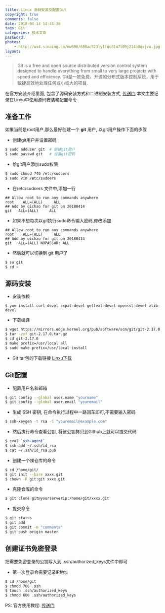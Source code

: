```yaml
---
title: Linux 源码安装及配置Git
copyright: true
comments: false
date: 2018-04-14 14:44:36
tags: Git
categories: 技术文章
password:
photos:
    - http://wx4.sinaimg.cn/mw690/686ac523ly1fqc81u7l09j214a0qxjvu.jpg
layout:
---
```


> Git is a free and open source distributed version control system designed to handle everything from small to very large projects with speed and efficiency.
> Git是一款免费、开源的分布式版本控制系统，用于敏捷高效地处理任何或小或大的项目.


<!--more-->


在官方安装介绍里面, 包含了源码安装方式和二进制安装方式, [传送门](https://git-scm.com/book/zh/v1/%E8%B5%B7%E6%AD%A5-%E5%AE%89%E8%A3%85-Git)
本文主要记录在Linxu中使用源码安装和配置命令

## 准备工作

如果当前是root用户,那么最好创建一个 **git** 用户, 以git用户操作下面的步骤

 - 创建git用户并设置密码
```bash
$ sudo adduser git  # 创建git用户
$ sudo passwd git   # 设置git密码
```
 - 给git用户添加sudo权限
```bash
$ sudo chmod 740 /etc/sudoers
$ sudo vim /etc/sudoers
```
 - 在/etc/sudoers 文件中,添加一行
```
## Allow root to run any commands anywhere
root    ALL=(ALL)     ALL
## Add by qichao for git on 20180414
git   ALL=(ALL)     ALL
```
- 如果不想每次以git执行sudo命令输入密码,修改添加
```
## Allow root to run any commands anywhere
root    ALL=(ALL)     ALL
## Add by qichao for git on 20180414
git   ALL=(ALL) NOPASSWD: ALL
```
- 然后就可以切换到 git 用户了
```bash
$ su git
$ cd ~
```
## 源码安装
 - 安装依赖
```
$ yum install curl-devel expat-devel gettext-devel openssl-devel zlib-devel
```
 - 下载编译
```bash
$ wget https://mirrors.edge.kernel.org/pub/software/scm/git/git-2.17.0.tar.gz
$ tar -zxf git-2.17.0.tar.gz
$ cd git-2.17.0
$ make prefix=/usr/local all
$ sudo make prefix=/usr/local install
```
 - Git tar包的下载链接 [Linxu下载](https://mirrors.edge.kernel.org/pub/software/scm/git/)
   
## Git配置

 - 配置用户名和邮箱
```bash
$ git config --global user.name "yourname"
$ git config --global user.email "youremail"
```
 - 生成 SSH 密钥, 在命令执行过程中一路回车即可,不需要输入密码
```bash
$ ssh-keygen -t rsa -C "youremail@example.com"
```
 - 然后执行命令查看公钥, 将该公钥拷贝到Github上就可以提交代码
```bash
$ eval `ssh-agent`
$ ssh-add ~/.ssh/id_rsa
$ cat ~/.ssh/id_rsa.pub
```
- 创建一个裸仓库的命令
```bash
$ cd /home/git/
$ git init --bare xxxx.git
$ chown -R git:git xxxx.git
```
- 克隆仓库的命令
```bash
$ git clone git@yourserverip:/home/git/xxxx.git
```
- 提交命令
```bash
$ git status
$ git add 
$ git commit -m "comments"
$ git push origin master
```

## 创建证书免密登录

把需要免密登录的公钥写入到 .ssh/authorized_keys文件中即可
- 第一次登录会需要记录IP地址
```bash
$ cd /home/git
$ chmod 700 .ssh
$ touch .ssh/authorized_keys
$ chmod 600 .ssh/authorized_keys
```

PS: 官方使用教程: [传送门](https://git-scm.com/book/zh/v2)